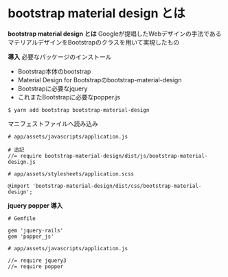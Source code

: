 # bootstrap material design とは

**bootstrap material design とは**
Googleが提唱したWebデザインの手法であるマテリアルデザインをBootstrapのクラスを用いて実現したもの

**導入**
必要なパッケージのインストール
- Bootstrap本体のbootstrap
- Material Design for Bootstrapのbootstrap-material-design
- Bootstrapに必要なjquery
- これまたBootstrapに必要なpopper.js
```
$ yarn add bootstrap bootstrap-material-design
```

マニフェストファイルへ読み込み
```
# app/assets/javascripts/application.js

# 追記
//= require bootstrap-material-design/dist/js/bootstrap-material-design.js

```
```
# app/assets/stylesheets/application.scss

@import 'bootstrap-material-design/dist/css/bootstrap-material-design';
```

**jquery popper 導入**
```
# Gemfile

gem 'jquery-rails'
gem 'popper_js'
```
```
# app/assets/javascripts/application.js

//= require jquery3
//= require popper
```